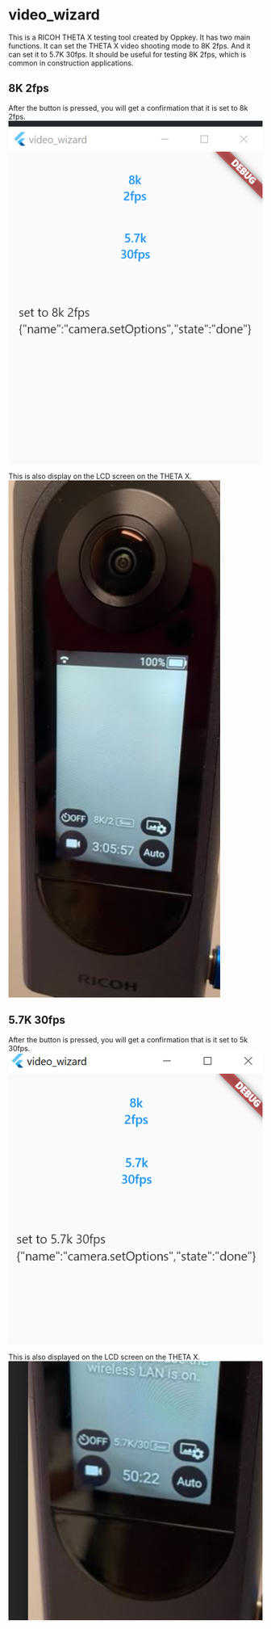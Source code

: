 # video_wizard

This is a RICOH THETA X testing tool created by Oppkey. It has two main functions. It can set the THETA X video shooting mode to 8K 2fps. And it can set it to 5.7K 30fps. It should be useful for testing 8K 2fps, which is common in construction applications.

## 8K 2fps

After the button is pressed, you will get a confirmation that it is set to 8k 2fps.
![screenshot](docs/screenshot.png)

This is also display on the LCD screen on the THETA X.
![8K camera](docs/8K_camera.png)

## 5.7K 30fps

After the button is pressed, you will get a confirmation that is it set to 5k 30fps.
![5.7K 30fps](docs/screenshot_5_7.png)

This is also displayed on the LCD screen on the THETA X.
![5.7K camera](docs/5_7k_camera.png)